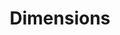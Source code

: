 ---
layout: default
bigquery: https://console.cloud.google.com/bigquery?p=covid-19-dimensions-ai&page=table&d=data&t=publications
contributors: Digital Science, https://www.digital-science.com/
cost: Free for personal, non-commercial use.
description: Dimensions contains more than 100 million publications, ranging from
  articles published in scholarly journals, books and book chapters, to preprints
  and conference proceedings. All publications are contextualized with linked data
  sets, funding, publications, patents, clinical trials, and policy documents. You
  can also view associated categories, funders, institutions, and researcher profiles.
documentation: https://docs.dimensions.ai/bigquery/index.html
last_edit: Mon, 04 Apr 2022 19:04:00 GMT
location: https://www.dimensions.ai/products/free/
maintained_by: Digital Science, https://www.digital-science.com/
schema_fields: '[''researcher_ids'', ''parent_id'', ''start_date'', ''associated_publication_pmid'',
  ''expiration_date'', ''funding_details'', ''supporting_grant_ids'', ''associated_grant_ids'',
  ''conference'', ''citations'', ''type'', ''granted_date'', ''eisbn'', ''established'',
  ''conditions'', ''original_abstract'', ''assignee_countries'', ''acknowledgements'',
  ''funding_amount'', ''registry'', ''kind'', ''assignee_orgs'', ''relationships'',
  ''ipcr'', ''wikipedia_url'', ''original_title'', ''journal'', ''organisation_details'',
  ''types'', ''date_normal'', ''abstract'', ''acronym'', ''publication_date'', ''research_org_country_names'',
  ''links'', ''funding_currency'', ''phase'', ''research_org_countries'', ''funding_aud'',
  ''category_icrp_ct'', ''name'', ''funding_eur'', ''funding_gbp'', ''editors'', ''clinical_trial_ids'',
  ''research_org_cities'', ''category_uoa'', ''priority_date'', ''family_id'', ''mesh_headings'',
  ''active_years'', ''category_hrcs_hc'', ''foa_number'', ''funder_org_acronyms'',
  ''research_org_state_codes'', ''filing_date'', ''repository_name'', ''resulting_publication_doi'',
  ''mesh_terms'', ''repository_url'', ''concepts'', ''cited_by_ids'', ''id'', ''funder_org'',
  ''open_access_categories'', ''family_count'', ''isbn'', ''citation_string'', ''altmetrics'',
  ''linkout'', ''categories'', ''publisher'', ''category_icrp_cso'', ''category_rcdc'',
  ''date_modified'', ''current_assignee'', ''inventor_names'', ''investigators'',
  ''funder_org_countries'', ''date'', ''research_org_city_names'', ''end_date'', ''book_series_title'',
  ''funder_countries'', ''category_sdg'', ''filing_year'', ''associated_publication_doi'',
  ''associated_publication_id'', ''research_orgs'', ''pmid'', ''funding_nzd'', ''publication_year'',
  ''pages'', ''authors'', ''category_hra'', ''application_number'', ''resulting_publication_ids'',
  ''repository_id'', ''language'', ''original_assignee_orgs'', ''year'', ''expiration_year'',
  ''patent_ids'', ''description'', ''embargo_date'', ''priority_year'', ''category_bra'',
  ''publication_ids'', ''current_assignee_orgs'', ''journal_lists'', ''filing_status'',
  ''subtitles'', ''proceedings_title'', ''reference_ids'', ''gender'', ''external_ids'',
  ''funder_org_cities'', ''jurisdiction'', ''start_year'', ''brief_title'', ''funding_cny'',
  ''date_online'', ''funding_cad'', ''research_org_state_names'', ''issue'', ''end_year'',
  ''funding_chf'', ''arxiv_id'', ''current_assignee_countries'', ''open_access_categories_v2'',
  ''interventions'', ''acronyms'', ''legal_events'', ''funding_jpy'', ''metrics'',
  ''original_assignee_countries'', ''granted_year'', ''email_address'', ''date_inserted'',
  ''title'', ''created_date'', ''category_for'', ''address'', ''status'', ''original_assignee'',
  ''aliases'', ''family_members_ids'', ''associated_publication_arxiv_id'', ''source_id'',
  ''volume'', ''date_print'', ''date_imported_gbq'', ''category_hrcs_rac'', ''citations_count'',
  ''grant_number'', ''license'', ''funder_org_state_codes'', ''funding_usd'', ''doi'',
  ''labels'', ''cpc'', ''book_title'', ''pmcid'', ''funder_orgs'', ''legal_status'']'
shortname: dimensions
tags:
- scholarly literature
- patents
- funding
- clinical trials
- academic profiles
terms_of_use: 'Use of both the Dimensions COVID-19 dataset and full Dimensions dataset
  are subject to the Dimensions Terms of use: https://www.dimensions.ai/policies-terms-legal '
title: Dimensions
uuid: dcff88bd-fe6b-4fdb-8159-809bf9d7bc1c
---